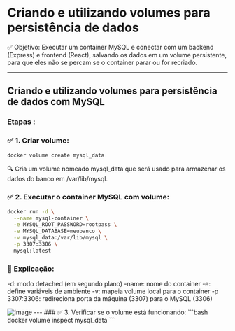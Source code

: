 #  Criando e utilizando volumes para persistência de dados

✅ Objetivo:
Executar um container MySQL e conectar com um backend (Express) e frontend (React), salvando os dados em um volume persistente, para que eles não se percam se o container parar ou for recriado.

---

## Criando e utilizando volumes para persistência de dados com MySQL
### Etapas :
### ✅ 1. Criar volume:
```bash
docker volume create mysql_data
```
🔍 Cria um volume nomeado mysql_data que será usado para armazenar os dados do banco em /var/lib/mysql.
### ✅ 2. Executar o container MySQL com volume:
```bash
docker run -d \
  --name mysql-container \
  -e MYSQL_ROOT_PASSWORD=rootpass \
  -e MYSQL_DATABASE=meubanco \
  -v mysql_data:/var/lib/mysql \
  -p 3307:3306 \
  mysql:latest
```
### 🧠 Explicação:

-d: modo detached (em segundo plano)
-name: nome do container
-e: define variáveis de ambiente
-v: mapeia volume local para o container
-p 3307:3306: redireciona porta da máquina (3307) para o MySQL (3306)

<img src="https://github.com/user-attachments/assets/3a09f049-7a80-41e8-99ca-3b126f7c5805" alt="Image" style="max-width: 100%; height: auto;">
---
### ✅ 3. Verificar se o volume está funcionando:
```bash 
docker volume inspect mysql_data
```

